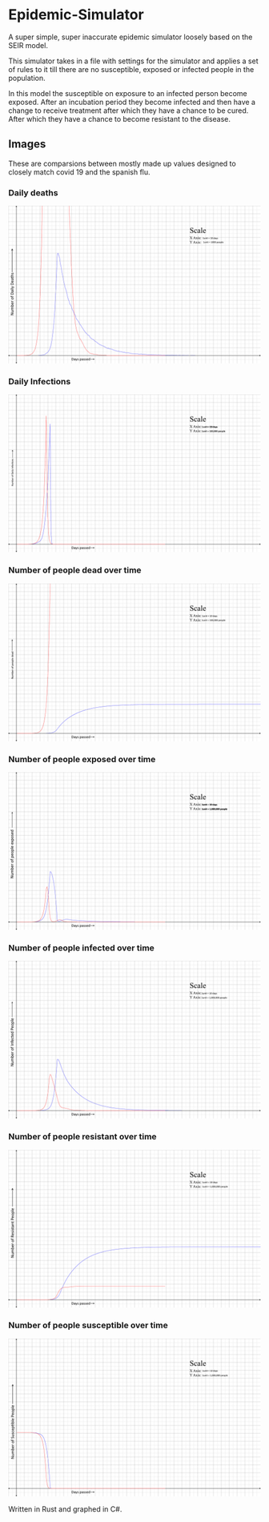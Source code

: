 # Epidemic-Simulator
A super simple, super inaccurate epidemic simulator loosely based on the SEIR model.

This simulator takes in a file with settings for the simulator and applies a set of rules to it till there are no susceptible, exposed or infected people in the population.

In this model the susceptible on exposure to an infected person become exposed. 
After an incubation period they become infected and then have a change to receive treatment after which they have a chance to be cured.
After which they have a chance to become resistant to the disease.

## Images
These are comparsions between mostly made up values designed to closely match covid 19 and the spanish flu.

### Daily deaths 
![Deaths](https://raw.githubusercontent.com/VishalVSV/Epidemic-Simulator/master/images/Comparision/Daily_Deaths.png)

### Daily Infections 
![Infections](https://raw.githubusercontent.com/VishalVSV/Epidemic-Simulator/master/images/Comparision/Daily_Infections.png)

### Number of people dead over time 
![Deaths Over Time](https://raw.githubusercontent.com/VishalVSV/Epidemic-Simulator/master/images/Comparision/Dead.png)

### Number of people exposed over time 
![exposed](https://raw.githubusercontent.com/VishalVSV/Epidemic-Simulator/master/images/Comparision/Exposed.png)

### Number of people infected over time 
![Deaths](https://raw.githubusercontent.com/VishalVSV/Epidemic-Simulator/master/images/Comparision/Infections.png)

### Number of people resistant over time
![Deaths](https://raw.githubusercontent.com/VishalVSV/Epidemic-Simulator/master/images/Comparision/Resistant.png)

### Number of people susceptible over time
![Deaths](https://raw.githubusercontent.com/VishalVSV/Epidemic-Simulator/master/images/Comparision/Susceptible.png)

Written in Rust and graphed in C#.

